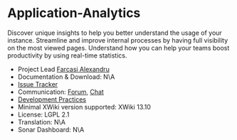 # Application-Analytics

Discover unique insights to help you better understand the usage of your instance. Streamline and improve
internal processes by having full visibility on the most viewed pages. Understand how you can help your teams boost
productivity by using real-time statistics.
* Project Lead [Farcasi Alexandru](https://github.com/Farcasut)
* Documentation & Download: N\A
* [Issue Tracker](https://github.com/xwikisas/application-analytics/issues)
* Communication: [Forum](https://forum.xwiki.org), [Chat](https://dev.xwiki.org/xwiki/bin/view/Community/Chat)
* [Development Practices](https://dev.xwiki.org)
* Minimal XWiki version supported: XWiki 13.10
* License: LGPL 2.1
* Translation: N\A
* Sonar Dashboard: N\A
